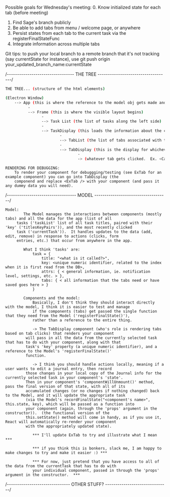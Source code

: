 Possible goals for Wednesday's meeting:
0. Know initialized state for each tab (before meeting)
1. Find Sage's branch publicly
2. Be able to add tabs from menu / welcome page, or anywhere
3. Persist states from each tab to the current task via the registerFinalStateFunc
4. Integrate information across multiple tabs 

Git tips: to push your local branch to a remote branch that it's not tracking (say currentState for instance), use 
git push origin your_updated_branch_name:currentState

/--------------------------------- THE TREE -----------------------------------/
 
 
```bash 
THE TREE... (structure of the html elements)

(Electron Window)
    --> App (this is where the reference to the model obj gets made and lives)
          -
          --> Frame (this is where the visible layout begins)
                -
                --> Task List (the list of tasks along the left side)
                - 
                --> TaskDisplay (this loads the information about the currently selected task)
                        -
                        --> TabList (the list of tabs associated with that task)
                        -
                        --> TabDisplay (this is the display for whichever tab has been clicked)
                                -
                                -> (whatever tab gets clicked.  Ex. <Calendar />, <Journal />, etc.)
```


    RENDERING FOR DEBUGGING:
        To render your component for debuggging/testing (see ExTab for an example component) you can go into TabDisplay (the
        componend and replace <ExTab /> with your component (and pass it any dummy data you will need). 

/---------------------------------- MODEL ------------------------------------/

    Model: 
            The Model manages the interactions between components (mostly tabs) and all the data for the app (list of all
         tasks ('taskList' list of all task titles, paired with their 'key' ('titlesKeyPairs')), and the most recently clicked
         task ('currentTask')).  It handles updates to the data (add, edit, remove) in response to actions (clicks, form
         entries, etc.) that occur from anywhere in the app.

            What I think 'tasks' are: 
                task = {
                    title: "<what is it called?>",
                    key: <unique numeric identifier, related to the index when it is first read from the DB>,
                    attrs: { < general information, ie. notification level, settings, etc. > },
                    tabs: { < all information that the tabs need or have saved goes here > }
                }

            Components and the model:
                Basically, I don't think they should interact directly with the model, I think it is easier to test and manage
                if the components (tabs) get passed the single function that they need from the Model ('registerFinalState()'),
                rather than a reference to the entire thing.

                -> The TabDisplay component (who's role is rendering tabs based on tab clicks) that renders your component
             will pass in all the data from the currently selected task that has to do with your component, along with that
             task's 'key' property (a unique numeric identifier), and a reference to the Model's 'registerFinalState()'
             function.  

                -> I think you should handle actions locally, meaning if a user wants to edit a journal entry, then record
             those changes in your local copy of the Journal info for the currently selected task in your component's 'state'.
             Then in your component's 'componentWillUnmount()' method, pass the final version of that state, with all of its
             accumulated changes (or no changes if nothing changed) back to the Model, and it will update the appropriate task
             (via the Model's recordFinalState("<component's name>", this.state, key), which will be passed as a function into
             your component (again, through the 'props' argument in the constructor)).  (the functional version of the
             this.setState() method will come in handy, as if you use it, React will automatically re-render your component
             with the appropriately updated state).

                *** I'll update ExTab to try and illustrate what I mean ***

                *** if you think this is bonkers, slack me, I am happy to make changes to try and make it easier :) ***
                        
                *** For now, just pretend that you have access to all of the data from the currentTask that has to do with
                your individual component, passed in through the 'props' argument in the constructor.  ***

/------------------------------- OTHER STUFF? -------------------------------/

